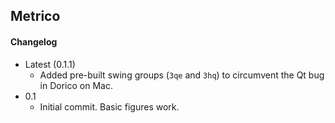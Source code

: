 ## Metrico

#### Changelog

- Latest (0.1.1)
    - Added pre-built swing groups (`3qe` and `3hq`) to circumvent the Qt bug in Dorico on Mac.  
- 0.1
    - Initial commit. Basic figures work.